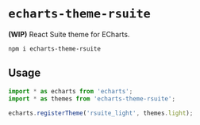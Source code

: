 # `echarts-theme-rsuite`

**(WIP)** React Suite theme for ECharts.

    npm i echarts-theme-rsuite

## Usage

```js
import * as echarts from 'echarts';
import * as themes from 'echarts-theme-rsuite';

echarts.registerTheme('rsuite_light', themes.light);
```

